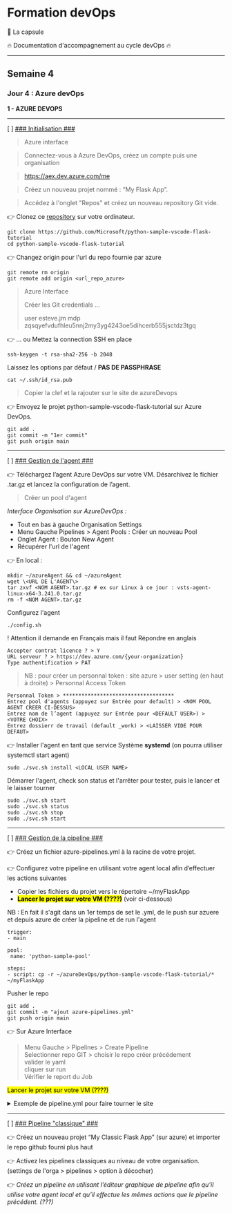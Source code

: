 # Formation devOps

:pill: La capsule

:fire:  Documentation d'accompagnement au cycle devOps :fire:

---

## Semaine 4

### Jour 4 : Azure devOps ###

**1 - AZURE DEVOPS**

---

[ ] <ins>### Initialisation ###</ins>

> Azure interface

> Connectez-vous à Azure DevOps, créez un compte puis une organisation 

> https://aex.dev.azure.com/me

> Créez un nouveau projet nommé : “My Flask App”.

> Accédez à l'onglet "Repos" et créez un nouveau repository Git vide.


👉 Clonez ce [repository](https://github.com/Microsoft/python-sample-vscode-flask-tutorial) sur votre ordinateur.

```
git clone https://github.com/Microsoft/python-sample-vscode-flask-tutorial
cd python-sample-vscode-flask-tutorial
```

👉 Changez origin pour l'url du repo fournie par azure

```
git remote rm origin
git remote add origin <url_repo_azure>
```

>  Azure Interface
>
> Créer les Git credentials ...
>
> user esteve.jm
> mdp zqsqyefvdufhleu5nnj2my3yg4243oe5dihcerb555jsctdz3tgq
>

👉 ... ou Mettez la connection SSH en place

```
ssh-keygen -t rsa-sha2-256 -b 2048
```

Laissez les options par défaut / **PAS DE PASSPHRASE**

```
cat ~/.ssh/id_rsa.pub
```

> Copier la clef et la rajouter sur le site de azureDevops


👉 Envoyez le projet python-sample-vscode-flask-tutorial sur Azure DevOps.

```
git add .
git commit -m "1er commit"
git push origin main
```

---

[ ] <ins>### Gestion de l'agent ###</ins>


👉 Téléchargez l’agent Azure DevOps sur votre VM. Désarchivez le fichier .tar.gz et lancez la configuration de l’agent.

> Créer un pool d'agent
>
_Interface Organisation sur AzureDevOps :_
- Tout en bas à gauche Organisation Settings
- Menu Gauche Pipelines > Agent Pools : Créer un nouveau Pool
- Onglet Agent : Bouton New Agent
- Récupérer l'url de l'agent
>

👉 En local :

```
mkdir ~/azureAgent && cd ~/azureAgent
wget \<URL DE L'AGENT\>
tar zxvf <NOM AGENT>.tar.gz # ex sur Linux à ce jour : vsts-agent-linux-x64-3.241.0.tar.gz
rm -f <NOM AGENT>.tar.gz
```

Configurez l'agent 

```
./config.sh
```

! Attention il demande en Français mais il faut Répondre en anglais

```
Accepter contrat licence ? > Y
URL serveur ? > https://dev.azure.com/{your-organization}
Type authentification > PAT
```

> NB : pour créer un personnal token : site azure > user setting (en haut à droite) > Personnal Access Token

```
Personnal Token > ************************************
Entrez pool d'agents (appuyez sur Entrée pour default) > <NOM POOL AGENT CREER CI-DESSUS>
Entrez nom de l’agent (appuyez sur Entrée pour <DEFAULT USER>) >  <VOTRE CHOIX>
Entrez dossierr de travail (default _work) > <LAISSER VIDE POUR DEFAUT>
```

👉 Installer l'agent en tant que service Système **systemd** (on pourra utiliser systemctl start agent)

```
sudo ./svc.sh install <LOCAL USER NAME>
```

Démarrer l'agent, check son status et l'arrêter pour tester, puis le lancer et le laisser tourner

```
sudo ./svc.sh start
sudo ./svc.sh status
sudo ./svc.sh stop
sudo ./svc.sh start
```

---

[ ] <ins>### Gestion de la pipeline ###</ins>

👉 Créez un fichier azure-pipelines.yml à la racine de votre projet.

👉 Configurez votre pipeline en utilisant votre agent local afin d’effectuer les actions suivantes 

- Copier les fichiers du projet vers le répertoire ~/myFlaskApp
- **<mark>Lancer le projet sur votre VM (????)</mark>** (voir ci-dessous)


NB : En fait il s'agit dans un 1er temps de set le .yml, de le push sur azuere et depuis azure de créer la pipeline et de run l'agent 

```
trigger:
- main

pool:
 name: 'python-sample-pool'

steps:
- script: cp -r ~/azureDevOps/python-sample-vscode-flask-tutorial/* ~/myFlaskApp
```

Pusher le repo 

```
git add .
git commit -m "ajout azure-pipelines.yml"
git push origin main
```

👉 Sur Azure Interface


> Menu Gauche > Pipelines > Create Pipeline  
> Selectionner repo GIT > choisir le repo créer précédement  
> valider le yaml  
> cliquer sur run  
> Vérifier le report du Job


<mark>Lancer le projet sur votre VM (????)</mark>


<details>
    <summary>
        Exemple de pipeline.yml pour faire tourner le site
    </summary>
    trigger:
    - main

    pool:
    name: 'Default' 

    jobs:
    - job: BuildAndDeploy
    displayName: 'Build and Deploy Flask App'
    pool:
        name: 'Default' 

    steps:
    - script: |
        echo "Python version:"
        python3 --version
        echo "Installing dependencies"
        python3 -m venv venv
        source venv/bin/activate
        pip install -r requirements.txt
        displayName: 'Install dependencies'

    - script: |
        echo "Copying files to target directory"
        mkdir -p ~/myFlaskApp
        cp -r * ~/myFlaskApp
        displayName: 'Copy files to target directory'

    - script: |
        echo "Launching Flask app"
        cd ~/myFlaskApp
        source venv/bin/activate
        nohup ./venv/bin/python run.py
        displayName: 'Launch Flask app'
</details>

---

[ ] <ins>### Pipeline "classique" ###</ins>

👉 Créez un nouveau projet “My Classic Flask App” (sur azure) et importer le repo github fourni plus haut

👉 Activez les pipelines classiques au niveau de votre organisation. (settings de l'orga > pipelines > option à décocher)

👉 _Créez un pipeline en utilisant l’éditeur graphique de pipeline afin qu’il utilise votre agent local et qu’il effectue les mêmes actions que le pipeline précédent. (???)_

